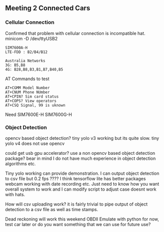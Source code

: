 ## Meeting 2 Connected Cars

### Cellular Connection

Confirmed that problem with cellular connection is incompatible hat.
minicom -D /dev/ttyUSB2

```
SIM7600A-H
LTE-FDD : B2/B4/B12

Australia Networks
3G: B5,B8
4G: B28,B8,B3,B1,B7,B40,B5

```
AT Commands to test

```
AT+CGMM Model Number 
AT+CNUM Phone NUmber
AT+CPIN? Sim card status
AT+COPS? View operators
AT+CSQ Signal, 99 is uknown
```

Need 
SIM7600E-H
SIM7600G-H

### Object Detection

opencv based object detection?
tiny yolo v3 working but its quite slow. tiny yolo v4 does not use opencv 

could get usb gpu accelerator? use a non opencv based object detection package? bear in mind I do not have much experience in object detection algorithms etc.



Tiny yolo working can provide demonstration. I can output object detection to csv file but 0.2 fps ???? I think tensorflow lite has better packages
webcam working with date recording etc. Just need to know how you want overall system to work and I can modify script to adjust
case doesnt work with hats.

How will csv uploading work? it is fairly trivial to pipe output of object detection to a csv file as well as time stamps.

Dead reckoning will work this weekend 
OBDII Emulate with python for now, test car later or do you want something that we can use for future use?
